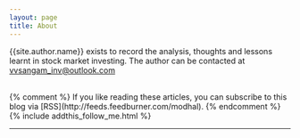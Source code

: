 ```yaml
---
layout: page
title: About
---
```


{{site.author.name}} exists to record the analysis, thoughts and lessons learnt in stock market investing.
The author can be contacted at vvsangam_inv@outlook.com

</div>
<br/>
{% comment %}
If you like reading these articles, you can subscribe to this blog via [RSS](http://feeds.feedburner.com/modhal).
{% endcomment %}
{% include addthis_follow_me.html %}

<br/>
<div class="post-date" id="ga-pageviews"></div>

---
